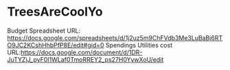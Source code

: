 # TreesAreCoolYo
Budget Spreadsheet URL: https://docs.google.com/spreadsheets/d/1j2uz5m9ChFVdb3Me3LuBaBj6RTO9JC2KCshHhbPfP8E/edit#gid=0
Spendings Utilities cost URL:https://docs.google.com/document/d/1DR-JuTYZjJ_pyF0I1WLaf0TmoRREY2_ps27H0YywXoU/edit